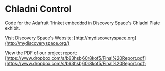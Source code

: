Chladni Control
===============

Code for the Adafruit Trinket embedded in Discovery Space's Chladni Plate exhibit.

Visit Discovery Space's Website: [http://mydiscoveryspace.org](http://mydiscoveryspace.org/)

View the PDF of our project report: [https://www.dropbox.com/s/b63hsbj60r8kof5/Final%20Report.pdf](https://www.dropbox.com/s/b63hsbj60r8kof5/Final%20Report.pdf)
